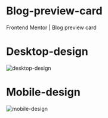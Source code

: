 # Blog-preview-card
Frontend Mentor | Blog preview card

# Desktop-design

![desktop-design](https://github.com/Abhi865625/Blog-preview-card/assets/93569162/24bb4953-cc42-44e0-915c-ba75e806b7be)


# Mobile-design

![mobile-design](https://github.com/Abhi865625/Blog-preview-card/assets/93569162/a2ffbb72-ae8f-40d3-b4e1-8464b0677531)
